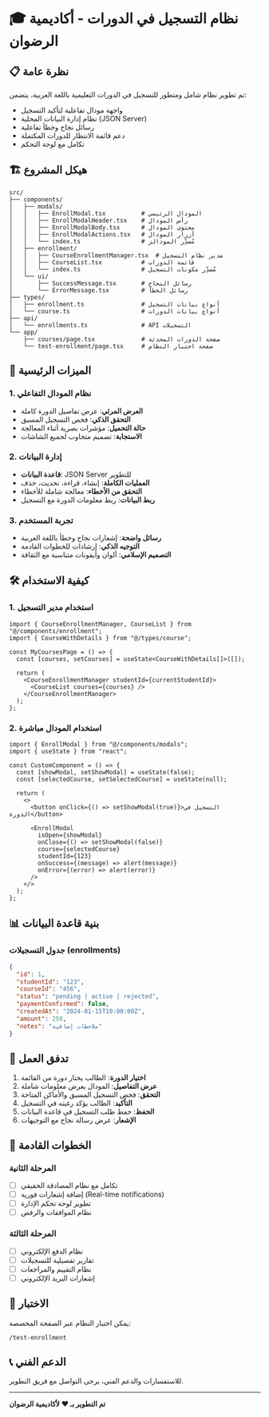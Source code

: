# 🎓 نظام التسجيل في الدورات - أكاديمية الرضوان

## 📋 نظرة عامة

تم تطوير نظام شامل ومتطور للتسجيل في الدورات التعليمية باللغة العربية، يتضمن:

- واجهة مودال تفاعلية لتأكيد التسجيل
- نظام إدارة البيانات المحلية (JSON Server)
- رسائل نجاح وخطأ تفاعلية
- دعم قائمة الانتظار للدورات المكتملة
- تكامل مع لوحة التحكم

## 🏗️ هيكل المشروع

```
src/
├── components/
│   ├── modals/
│   │   ├── EnrollModal.tsx          # المودال الرئيسي
│   │   ├── EnrollModalHeader.tsx    # رأس المودال
│   │   ├── EnrollModalBody.tsx      # محتوى المودال
│   │   ├── EnrollModalActions.tsx   # أزرار المودال
│   │   └── index.ts                 # مُصدِّر المودالز
│   ├── enrollment/
│   │   ├── CourseEnrollmentManager.tsx  # مدير نظام التسجيل
│   │   ├── CourseList.tsx           # قائمة الدورات
│   │   └── index.ts                 # مُصدِّر مكونات التسجيل
│   └── ui/
│       ├── SuccessMessage.tsx       # رسائل النجاح
│       └── ErrorMessage.tsx         # رسائل الخطأ
├── types/
│   ├── enrollment.ts                # أنواع بيانات التسجيل
│   └── course.ts                    # أنواع بيانات الدورات
├── api/
│   └── enrollments.ts               # API التسجيلات
└── app/
    ├── courses/page.tsx             # صفحة الدورات المحدثة
    └── test-enrollment/page.tsx     # صفحة اختبار النظام
```

## 🚀 الميزات الرئيسية

### 1. نظام المودال التفاعلي

- **العرض المرئي**: عرض تفاصيل الدورة كاملة
- **التحقق الذكي**: فحص التسجيل المسبق
- **حالة التحميل**: مؤشرات بصرية أثناء المعالجة
- **الاستجابة**: تصميم متجاوب لجميع الشاشات

### 2. إدارة البيانات

- **قاعدة البيانات**: JSON Server للتطوير
- **العمليات الكاملة**: إنشاء، قراءة، تحديث، حذف
- **التحقق من الأخطاء**: معالجة شاملة للأخطاء
- **ربط البيانات**: ربط معلومات الدورة مع التسجيل

### 3. تجربة المستخدم

- **رسائل واضحة**: إشعارات نجاح وخطأ باللغة العربية
- **التوجيه الذكي**: إرشادات للخطوات القادمة
- **التصميم الإسلامي**: ألوان وأيقونات متناسبة مع الثقافة

## 🛠️ كيفية الاستخدام

### 1. استخدام مدير التسجيل

```tsx
import { CourseEnrollmentManager, CourseList } from "@/components/enrollment";
import { CourseWithDetails } from "@/types/course";

const MyCoursesPage = () => {
  const [courses, setCourses] = useState<CourseWithDetails[]>([]);

  return (
    <CourseEnrollmentManager studentId={currentStudentId}>
      <CourseList courses={courses} />
    </CourseEnrollmentManager>
  );
};
```

### 2. استخدام المودال مباشرة

```tsx
import { EnrollModal } from "@/components/modals";
import { useState } from "react";

const CustomComponent = () => {
  const [showModal, setShowModal] = useState(false);
  const [selectedCourse, setSelectedCourse] = useState(null);

  return (
    <>
      <button onClick={() => setShowModal(true)}>التسجيل في الدورة</button>

      <EnrollModal
        isOpen={showModal}
        onClose={() => setShowModal(false)}
        course={selectedCourse}
        studentId={123}
        onSuccess={(message) => alert(message)}
        onError={(error) => alert(error)}
      />
    </>
  );
};
```

## 📊 بنية قاعدة البيانات

### جدول التسجيلات (enrollments)

```json
{
  "id": 1,
  "studentId": "123",
  "courseId": "456",
  "status": "pending | active | rejected",
  "paymentConfirmed": false,
  "createdAt": "2024-01-15T10:00:00Z",
  "amount": 250,
  "notes": "ملاحظات إضافية"
}
```

## 🔄 تدفق العمل

1. **اختيار الدورة**: الطالب يختار دورة من القائمة
2. **عرض التفاصيل**: المودال يعرض معلومات شاملة
3. **التحقق**: فحص التسجيل المسبق والأماكن المتاحة
4. **التأكيد**: الطالب يؤكد رغبته في التسجيل
5. **الحفظ**: حفظ طلب التسجيل في قاعدة البيانات
6. **الإشعار**: عرض رسالة نجاح مع التوجيهات

## 🎯 الخطوات القادمة

### المرحلة الثانية

- [ ] تكامل مع نظام المصادقة الحقيقي
- [ ] إضافة إشعارات فورية (Real-time notifications)
- [ ] تطوير لوحة تحكم الإدارة
- [ ] نظام الموافقات والرفض

### المرحلة الثالثة

- [ ] نظام الدفع الإلكتروني
- [ ] تقارير تفصيلية للتسجيلات
- [ ] نظام التقييم والمراجعات
- [ ] إشعارات البريد الإلكتروني

## 🧪 الاختبار

يمكن اختبار النظام عبر الصفحة المخصصة:

```
/test-enrollment
```

## 📞 الدعم الفني

للاستفسارات والدعم الفني، يرجى التواصل مع فريق التطوير.

---

**تم التطوير بـ ❤️ لأكاديمية الرضوان**
